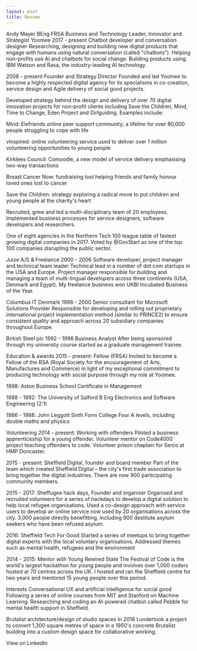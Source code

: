 ```yaml
---
layout: post
title: Resume
---
```


Andy Mayer
BEng FRSA
Business and Technology Leader, Innovator and Strategist
Yoomee 
2017 - present
Chatbot developer and conversation designer
Researching, designing and building new digital products that engage with humans using natural conversation (called "chatbots"). Helping non-profits use AI and chatbots for social change. Building products using IBM Watson and Rasa,  the industry-leading AI technology.

2006 - present
Founder and Strategy Director
Founded and led Yoomee to become a highly respected digital agency for its specialisms in co-creation, service design and Agile delivery of social good projects. 

Developed strategy behind the design and delivery of over 70 digital innovation projects for non-profit clients including Save the Children, Mind, Time to Change, Eden Project and Girlguiding. Examples include:

Mind: Elefriends online peer support community; a lifeline for over 80,000 people struggling to cope with life

vInspired: online volunteering service used to deliver over 1 million volunteering opportunities to young people

Kirklees Council: Comoodle, a new model of service delivery emphasising two-way transactions

Breast Cancer Now: fundraising tool helping friends and family honour loved ones lost to cancer

Save the Children: strategy exploring a radical move to put children and young people at the charity's heart

Recruited, grew and led a multi-disciplinary team of 20 employees. Implemented business processes for service designers, software developers and researchers. 

One of eight agencies in the Northern Tech 100 league table of fastest growing digital companies in 2017. Voted by @GovStart as one of the top 100 companies disrupting the public sector.

Juize A/S & Freelance
2000 - 2006
Software developer, project manager and technical team leader
Technical lead in a number of dot com startups in the USA and Europe. Project manager responsible for building and managing a team of multi-lingual developers across three continents (USA, Denmark and Egypt). My freelance business won UKBI Incubated Business of the Year.

Columbus IT Denmark
1998 - 2000
Senior consultant for Microsoft Solutions Provider
Responsible for developing and rolling out proprietary international project implementation method (similar to PRINCE2) to ensure consistent quality and approach across 20 subsidiary companies throughout Europe.

British Steel plc
1992 - 1998
Business Analyst
After being sponsored through my university course started as a graduate management trainee.

Education & awards
2015 - present: Fellow (FRSA)
Invited to become a Fellow of the RSA (Royal Society for the encouragement of Arts, Manufactures and Commerce) in light of my exceptional commitment to producing technology with social purpose through my role at Yoomee. 

1998: Aston Business School
Certificate in Management

1988 - 1992: The University of Salford
B Eng Electronics and Software Engineering (2:1)

1986 - 1988: John Leggott Sixth Form College
Four A levels, including double maths and physics

Volunteering
2014 - present: Working with offenders
Piloted a business apprenticeship for a young offender. Volunteer mentor on Code4000 project teaching offenders to code. Volunteer prison chaplain for Serco at HMP Doncaster.

2015 - present: Sheffield Digital, founder and board member
Part of the team which created Sheffield Digital – the city's first trade association to bring together the digital industries. There are now 900 participating community members.

2015 - 2017: Sheffugee hack days, Founder and organiser
Organised and recruited volunteers for a series of hackdays to develop a digital solution to help local refugee organisations. Used a co-design approach with service users to develop an online service now used by 20 organisations across the city. 3,000 people directly benefitting, including 900 destitute asylum seekers who have been refused asylum.

2016: Sheffield Tech For Good
Started a series of meetups to bring together digital experts with the local voluntary organisations. Addressed themes such as mental health, refugees and the environment

2014 - 2015:  Mentor with Young Rewired State
The Festival of Code is the world's largest hackathon for young people and involves over 1,000 coders hosted at 70 centres across the UK. I hosted and ran the Sheffield centre for two years and mentored 15 young people over this period.

Interests
Conversational UX and artificial intelligence for social good
Following a series of online courses from MIT and Stanford on Machine Learning. Researching and coding an AI-powered chatbot called Pebble for mental health support in Sheffield.

Brutalist architecture/design of studio spaces
In 2016 I undertook a project to convert 1,300 square metres of space in a 1950's concrete Brutalist building into a custom design space for collaborative working.

 

View on LinkedIn
